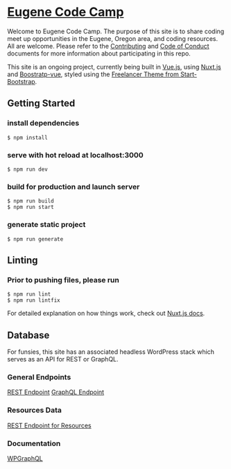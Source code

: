 # [Eugene Code Camp](https://eugenecodecamp.com/)

Welcome to Eugene Code Camp. The purpose of this site is to share coding meet up opportunities in the Eugene, Oregon area, and coding resources. All are welcome. Please refer to the [Contributing](https://github.com/EugeneCodeCamp/EugeneCodeCamp.github.io/blob/master/CONTRIBUTING.md) and [Code of Conduct](https://github.com/EugeneCodeCamp/EugeneCodeCamp.github.io/blob/master/CODE_OF_CONDUCT.md) documents for more information about participating in this repo.


This site is an ongoing project, currently being built in [Vue.js](https://vuejs.org/), using [Nuxt.js](https://nuxtjs.org/) and [Boostratp-vue](https://bootstrap-vue.js.org/), styled using the [Freelancer Theme from Start-Bootstrap](https://github.com/BlackrockDigital/startbootstrap-freelancer).

## Getting Started


### install dependencies
    $ npm install

### serve with hot reload at localhost:3000
    $ npm run dev

### build for production and launch server
    $ npm run build
    $ npm run start

### generate static project
    $ npm run generate

## Linting

### Prior to pushing files, please run
    $ npm run lint
    $ npm run lintfix

For detailed explanation on how things work, check out [Nuxt.js docs](https://nuxtjs.org).

## Database

For funsies, this site has an associated headless WordPress stack which serves as an API for REST or GraphQL.

### General Endpoints

[REST Endpoint](https://api.eugenecodecamp.com/wp-json/wp/v2/)
[GraphQL Endpoint](https://api.eugenecodecamp.com/graphql)

### Resources Data

[REST Endpoint for Resources](https://api.eugenecodecamp.com/wp-json/wp/v2/resources/)

### Documentation

[WPGraphQL](https://docs.wpgraphql.com/)
